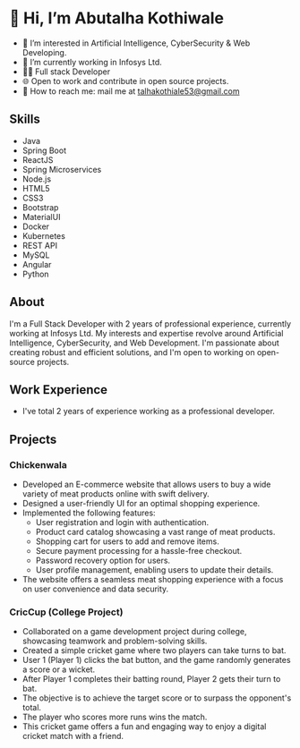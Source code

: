 # 👋 Hi, I’m Abutalha Kothiwale

- 🌱 I’m interested in Artificial Intelligence, CyberSecurity & Web Developing.
- 🏢 I’m currently working in Infosys Ltd.
- 👨‍💻 Full stack Developer
- 🌐 Open to work and contribute in open source projects.
- 📧 How to reach me: mail me at talhakothiale53@gmail.com

## Skills

- Java
- Spring Boot
- ReactJS
- Spring Microservices
- Node.js
- HTML5
- CSS3
- Bootstrap
- MaterialUI
- Docker
- Kubernetes
- REST API
- MySQL
- Angular
- Python


## About

I'm a Full Stack Developer with 2 years of professional experience, currently working at Infosys Ltd. My interests and expertise revolve around Artificial Intelligence, CyberSecurity, and Web Development. I'm passionate about creating robust and efficient solutions, and I'm open to working on open-source projects.

## Work Experience
- I've total 2 years of experience working as a professional developer.
## Projects

### Chickenwala

- Developed an E-commerce website that allows users to buy a wide variety of meat products online with swift delivery.
- Designed a user-friendly UI for an optimal shopping experience.
- Implemented the following features:
    - User registration and login with authentication.
    - Product card catalog showcasing a vast range of meat products.
    - Shopping cart for users to add and remove items.
    - Secure payment processing for a hassle-free checkout.
    - Password recovery option for users.
    - User profile management, enabling users to update their details.
- The website offers a seamless meat shopping experience with a focus on user convenience and data security.


### CricCup (College Project)

- Collaborated on a game development project during college, showcasing teamwork and problem-solving skills.
- Created a simple cricket game where two players can take turns to bat.
- User 1 (Player 1) clicks the bat button, and the game randomly generates a score or a wicket.
- After Player 1 completes their batting round, Player 2 gets their turn to bat.
- The objective is to achieve the target score or to surpass the opponent's total.
- The player who scores more runs wins the match.
- This cricket game offers a fun and engaging way to enjoy a digital cricket match with a friend.




